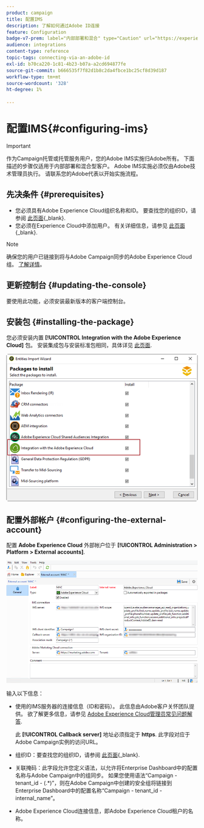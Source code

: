 ```yaml
---
product: campaign
title: 配置IMS
description: 了解如何通过Adobe ID连接
feature: Configuration
badge-v7-prem: label="内部部署和混合" type="Caution" url="https://experienceleague.adobe.com/docs/campaign-classic/using/installing-campaign-classic/architecture-and-hosting-models/hosting-models-lp/hosting-models.html?lang=zh-Hans" tooltip="仅适用于内部部署和混合部署"
audience: integrations
content-type: reference
topic-tags: connecting-via-an-adobe-id
exl-id: b70ca220-1c81-4b23-b07a-a2cd694877fe
source-git-commit: b666535f7f82d1b8c2da4fbce1bc25cf8d39d187
workflow-type: tm+mt
source-wordcount: '328'
ht-degree: 1%

---
```


# 配置IMS{#configuring-ims}

>[!IMPORTANT]
>
>作为Campaign托管或托管服务用户，您的Adobe IMS实施归Adobe所有。 下面描述的步骤仅适用于内部部署和混合型客户。
> Adobe IMS实施必须仅由Adobe技术管理员执行。 请联系您的Adobe代表以开始实施流程。

## 先决条件 {#prerequisites}

* 您必须具有Adobe Experience Cloud组织名称和ID。 要查找您的组织ID，请参阅 [此页面](https://experienceleague.adobe.com/docs/core-services/interface/administration/organizations.html?lang=zh-Hans){_blank}.
* 您必须在Experience Cloud中添加用户。 有关详细信息，请参见 [此页面](https://experienceleague.adobe.com/docs/core-services/interface/administration/admin-getting-started.html){_blank}.

>[!NOTE]
>
>确保您的用户已链接到将与Adobe Campaign同步的Adobe Experience Cloud组。 [了解详情](#configuring-the-external-account)。

## 更新控制台 {#updating-the-console}

要使用此功能，必须安装最新版本的客户端控制台。

## 安装包 {#installing-the-package}

您必须安装内置 **[!UICONTROL Integration with the Adobe Experience Cloud]** 包。 安装集成包与安装标准包相同，具体详见 [此页面](../../installation/using/installing-campaign-standard-packages.md).

![](assets/ims_6.png)

## 配置外部帐户 {#configuring-the-external-account}

配置 **Adobe Experience Cloud** 外部帐户位于 **[!UICONTROL Administration > Platform > External accounts]**.

![](assets/ims_5.png)

输入以下信息：

* 使用的IMS服务器的连接信息（ID和密码）。 此信息由Adobe客户关怀团队提供。 欲了解更多信息，请参见 [Adobe Experience Cloud管理员常见问题解答](https://experienceleague.adobe.com/docs/core-services/interface/manage-users-and-products/faq.html).

  此 **[!UICONTROL Callback server]** 地址必须指定于 **https**. 此字段对应于Adobe Campaign实例的访问URL。

* 组织ID：要查找您的组织ID，请参阅 [此页面](https://experienceleague.adobe.com/docs/core-services/interface/administration/organizations.html?lang=zh-Hans){_blank}.

* 关联掩码：此字段允许您定义语法，以允许将Enterprise Dashboard中的配置名称与Adobe Campaign中的组同步。 如果您使用语法“Campaign - tenant_id - (.&#42;)”，则在Adobe Campaign中创建的安全组将链接到Enterprise Dashboard中的配置名称“Campaign - tenant_id - internal_name”。

* Adobe Experience Cloud连接信息，即Adobe Experience Cloud租户的名称。
